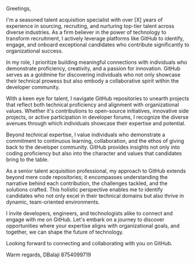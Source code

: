 Greetings,

I'm a seasoned talent acquisition specialist with over [X] years of experience in sourcing, recruiting, and nurturing top-tier talent across diverse industries. As a firm believer in the power of technology to transform recruitment, I actively leverage platforms like GitHub to identify, engage, and onboard exceptional candidates who contribute significantly to organizational success.

In my role, I prioritize building meaningful connections with individuals who demonstrate proficiency, creativity, and a passion for innovation. GitHub serves as a goldmine for discovering individuals who not only showcase their technical prowess but also embody a collaborative spirit within the developer community.

With a keen eye for talent, I navigate GitHub repositories to unearth projects that reflect both technical proficiency and alignment with organizational values. Whether it's contributions to open-source initiatives, innovative side projects, or active participation in developer forums, I recognize the diverse avenues through which individuals showcase their expertise and potential.

Beyond technical expertise, I value individuals who demonstrate a commitment to continuous learning, collaboration, and the ethos of giving back to the developer community. GitHub provides insights not only into coding proficiency but also into the character and values that candidates bring to the table.

As a senior talent acquisition professional, my approach to GitHub extends beyond mere code repositories; it encompasses understanding the narrative behind each contribution, the challenges tackled, and the solutions crafted. This holistic perspective enables me to identify candidates who not only excel in their technical domains but also thrive in dynamic, team-oriented environments.

I invite developers, engineers, and technologists alike to connect and engage with me on GitHub. Let's embark on a journey to discover opportunities where your expertise aligns with organizational goals, and together, we can shape the future of technology.

Looking forward to connecting and collaborating with you on GitHub.

Warm regards,
DBalaji
8754099719



